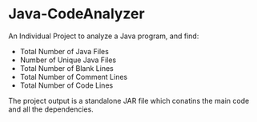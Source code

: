 # Java-CodeAnalyzer
An Individual Project to analyze a Java program, and find:
- Total Number of Java Files
- Number of Unique Java Files
- Total Number of Blank Lines
- Total Number of Comment Lines
- Total Number of Code Lines

The project output is a standalone JAR file which conatins the main code and all the dependencies.
